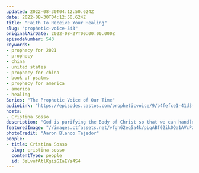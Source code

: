 ```yaml
---
updated: 2022-08-30T04:12:50.624Z
date: 2022-08-30T04:12:50.624Z
title: "Faith To Receive Your Healing"
slug: "prophetic-voice-543"
originalAirDate: 2022-08-27T00:00:00.000Z
episodeNumber: 543
keywords:
- prophecy for 2021
- prophecy
- china
- united states
- prophecy for china
- book of psalms
- prophecy for america
- america
- healing
Series: "The Prophetic Voice of Our Time"
audioLink: "https://episodes.castos.com/propheticvoice/9/b4fefce1-41d3-4ab2-b8d5-bed3b3a2f3d0/08-27-28-22-The-Prophetic-Voice-of-our-TIme-mixdown-.mp3"
hosts:
- Cristina Sosso
description: "God is purifying the Body of Christ so that we can handle what He is about ready to pour out. So do not dwell on the past or the missed opportunities, seek God now! God is doing many great things in this country and around the world, do not give up and continue to pray! Have the faith to pursue God and what He has promised and to receive your healing, time is of the essence!"
featuredImage: "//images.ctfassets.net/vfgh62eq5a4k/pLqABf02ik0Qa1AVcPzqq/3ea9afd83f42243751b06578ffd63863/aaron-blanco-tejedor-QUGWB1kqjQI-unsplash__1_.jpg"
photoCredit: "Aaron Blanco Tejedor"
people:
- title: Cristina Sosso
  slug: cristina-sosso
  contentType: people
  id: 3zLvufAtlKgiiGIaEYs4S4
---
```

